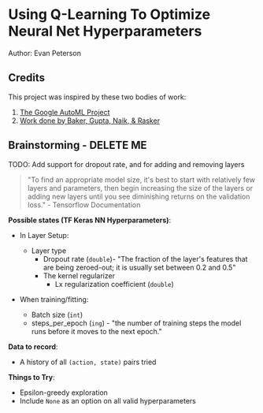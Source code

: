 # Using Q-Learning To Optimize Neural Net Hyperparameters

Author: Evan Peterson

## Credits

This project was inspired by these two bodies of work:

1. [The Google AutoML Project](https://ai.googleblog.com/2017/05/using-machine-learning-to-explore.html)
2. [Work done by Baker, Gupta, Naik, & Rasker](https://arxiv.org/abs/1611.02167)

## Brainstorming - DELETE ME

TODO: Add support for dropout rate, and for adding and removing layers

> "To find an appropriate model size, it's best to start with relatively few layers and parameters, then begin increasing the size of the layers or adding new layers until you see diminishing returns on the validation loss." - Tensorflow Documentation

**Possible states (TF Keras NN Hyperparameters)**:

-   In Layer Setup:
    -   Layer type
        -   Dropout rate (`double`)- "The fraction of the layer's features that are being zeroed-out; it is usually set between 0.2 and 0.5"
        -   The kernel regularizer
            -   Lx regularization coefficient (`double`)
-   When training/fitting:

    -   Batch size (`int`)
    -   steps_per_epoch (`ing`) - "the number of training steps the model runs before it moves to the next epoch."

**Data to record**:

-   A history of all `(action, state)` pairs tried

**Things to Try**:

-   Epsilon-greedy exploration
-   Include `None` as an option on all valid hyperparameters
